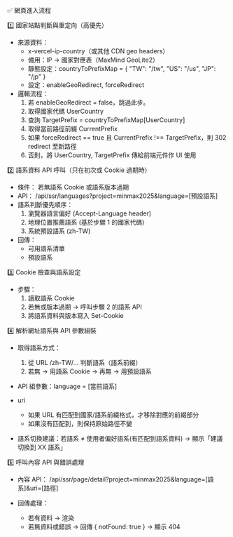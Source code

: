 ✅ 網頁進入流程

1️⃣ 國家站點判斷與重定向（高優先）
* 來源資料：
    * x-vercel-ip-country（或其他 CDN geo headers）
    * 備用：IP → 國家對應表（MaxMind GeoLite2）
    * 靜態設定：countryToPrefixMap = { "TW": "/tw", "US": "/us", "JP": "/jp" }
    * 設定：enableGeoRedirect, forceRedirect
* 邏輯流程：
    1. 若 enableGeoRedirect = false，跳過此步。
    2. 取得國家代碼 UserCountry
    3. 查詢 TargetPrefix = countryToPrefixMap[UserCountry]
    4. 取得當前路徑前綴 CurrentPrefix
    5. 如果 forceRedirect == true 且 CurrentPrefix !== TargetPrefix，則 302 redirect 至新路徑
    6. 否則，將 UserCountry, TargetPrefix 傳給前端元件作 UI 使用

2️⃣ 語系資料 API 呼叫（只在初次或 Cookie 過期時）
* 條件： 若無語系 Cookie 或語系版本過期
* API： /api/ssr/languages?project=minmax2025&language=[預設語系]
* 語系判斷優先順序：
    1. 瀏覽器語言偏好 (Accept-Language header)
    2. 地理位置推薦語系 (基於步驟 1 的國家代碼)
    3. 系統預設語系 (zh-TW)
* 回傳：
    * 可用語系清單
    * 預設語系

3️⃣ Cookie 檢查與語系設定
* 步驟：
    1. 讀取語系 Cookie
    2. 若無或版本過期 → 呼叫步驟 2 的語系 API
    3. 將語系資料與版本寫入 Set-Cookie

4️⃣ 解析網址語系與 API 參數組裝
* 取得語系方式：
    1. 從 URL /zh-TW/... 判斷語系（語系前綴）
    2. 若無 → 用語系 Cookie → 再無 → 用預設語系
* API 組參數：language = [當前語系]
* uri 
    * 如果 URL 有匹配到國家/語系前綴格式，才移除對應的前綴部分
    * 如果沒有匹配到，則保持原始路徑不變

* 語系切換建議：若語系 ≠ 使用者偏好語系(有匹配到語系資料) → 顯示「建議切換到 XX 語系」

5️⃣ 呼叫內容 API 與錯誤處理
* 內容 API： /api/ssr/page/detail?project=minmax2025&language=[語系]&uri=[路徑]

* 回傳處理：
    * 若有資料 → 渲染
    * 若無資料或錯誤 → 回傳 { notFound: true } → 顯示 404

